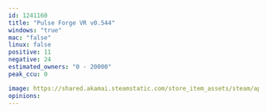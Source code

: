 ```yaml
---
id: 1241160
title: "Pulse Forge VR v0.544"
windows: "true"
mac: "false"
linux: false
positive: 11
negative: 24
estimated_owners: "0 - 20000"
peak_ccu: 0

image: https://shared.akamai.steamstatic.com/store_item_assets/steam/apps/1241160/header.jpg?t=1630283577
opinions:
---
```

